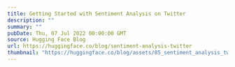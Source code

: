 ```yaml
---
title: Getting Started with Sentiment Analysis on Twitter
description: ""
summary: ""
pubDate: Thu, 07 Jul 2022 00:00:00 GMT
source: Hugging Face Blog
url: https://huggingface.co/blog/sentiment-analysis-twitter
thumbnail: "https://huggingface.co/blog/assets/85_sentiment_analysis_twitter/thumbnail.png"
---
```


